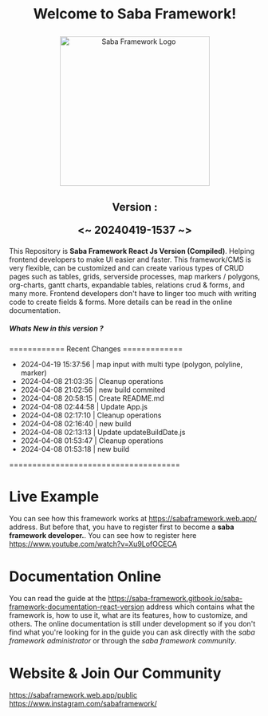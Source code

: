 # <p align="center">Welcome to Saba Framework!</p>

<p align="center"><img src="https://res.cloudinary.com/insaba/image/upload/v1700625287/saba_framework/logo_saba_framework_gqw72y.png" alt="Saba Framework Logo" width="300"></p>

## <p align="center">Version : </p><p align="center"><~ 20240419-1537 ~></p>

This Repository is **Saba Framework React Js Version (Compiled)**. Helping frontend developers to make UI easier and faster. This framework/CMS is very flexible, can be customized and can create various types of CRUD pages such as tables, grids, serverside processes, map markers / polygons, org-charts, gantt charts, expandable tables, relations crud & forms, and many more. Frontend developers don't have to linger too much with writing code to create fields & forms. More details can be read in the online documentation.

##### Whats New in this version ?

============ Recent Changes =============

- 2024-04-19 15:37:56 | map input with multi type (polygon, polyline, marker)
- 2024-04-08 21:03:35 | Cleanup operations
- 2024-04-08 21:02:56 | new build commited
- 2024-04-08 20:58:15 | Create README.md
- 2024-04-08 02:44:58 | Update App.js
- 2024-04-08 02:17:10 | Cleanup operations
- 2024-04-08 02:16:40 | new build
- 2024-04-08 02:13:13 | Update updateBuildDate.js
- 2024-04-08 01:53:47 | Cleanup operations
- 2024-04-08 01:53:18 | new build

=====================================

# Live Example

You can see how this framework works at https://sabaframework.web.app/ address. But before that, you have to register first to become a **saba framework developer.**. You can see how to register here https://www.youtube.com/watch?v=Xu9LofOCECA

# Documentation Online

You can read the guide at the https://saba-framework.gitbook.io/saba-framework-documentation-react-version address which contains what the framework is, how to use it, what are its features, how to customize, and others. The online documentation is still under development so if you don't find what you're looking for in the guide you can ask directly with the _saba framework administrator_ or through the _saba framework community_.

# Website & Join Our Community

https://sabaframework.web.app/public
https://www.instagram.com/sabaframework/
